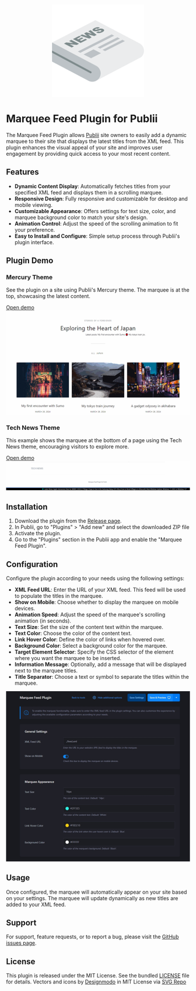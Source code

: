 
<div align="center">
  <img src="https://raw.githubusercontent.com/htejera/publii-marquee-feed-plugin/main/thumbnail.svg" width= "50%" height="50%" alt="Marquee Feed Plugin for Publii">
</div>

# Marquee Feed Plugin for Publii

The Marquee Feed Plugin allows [Publii](https://getpublii.com) site owners to easily add a dynamic marquee to their site that displays the latest titles from the XML feed. This plugin enhances the visual appeal of your site and improves user engagement by providing quick access to your most recent content.


## Features

- **Dynamic Content Display**: Automatically fetches titles from your specified XML feed and displays them in a scrolling marquee.
- **Responsive Design**: Fully responsive and customizable for desktop and mobile viewing.
- **Customizable Appearance**: Offers settings for text size, color, and marquee background color to match your site's design.
- **Animation Control**: Adjust the speed of the scrolling animation to fit your preference.
- **Easy to Install and Configure**: Simple setup process through Publii's plugin interface.

## Plugin Demo

### Mercury Theme

See the plugin on a site using Publii's Mercury theme. The marquee is at the top, showcasing the latest content.

[Open demo](https://marqueeplugin.surge.sh)
![Mercury Theme Marquee](https://github.com/htejera/publii-marquee-feed-plugin/blob/main/marquee-mercury.gif?raw=true)


### Tech News Theme
This example shows the marquee at the bottom of a page using the Tech News theme, encouraging visitors to explore more.

[Open demo](https://marqueeplugin-technews.surge.sh)
![Tech News Theme Marquee](https://github.com/htejera/publii-marquee-feed-plugin/blob/main/marquee-technews.gif?raw=true)

## Installation

1. Download the plugin from the [Release page](https://github.com/htejera/publii-marquee-feed-plugin/releases).
2. In Publii, go to "Plugins" > "Add new" and select the downloaded ZIP file
3. Activate the plugin.
4. Go to the "Plugins" section in the Publii app and enable the "Marquee Feed Plugin".

## Configuration

Configure the plugin according to your needs using the following settings:

- **XML Feed URL**: Enter the URL of your XML feed. This feed will be used to populate the titles in the marquee.
- **Show on Mobile**: Choose whether to display the marquee on mobile devices.
- **Animation Speed**: Adjust the speed of the marquee's scrolling animation (in seconds).
- **Text Size**: Set the size of the content text within the marquee.
- **Text Color**: Choose the color of the content text.
- **Link Hover Color**: Define the color of links when hovered over.
- **Background Color**: Select a background color for the marquee.
- **Target Element Selector**: Specify the CSS selector of the element where you want the marquee to be inserted.
- **Information Message**: Optionally, add a message that will be displayed next to the marquee titles.
- **Title Separator**: Choose a text or symbol to separate the titles within the marquee.

![Marquee Feed Plugin configuration](https://github.com/htejera/publii-marquee-feed-plugin/blob/main/marquee-plugin-configuration.jpg?raw=true)

## Usage

Once configured, the marquee will automatically appear on your site based on your settings. The marquee will update dynamically as new titles are added to your XML feed.

## Support

For support, feature requests, or to report a bug, please visit the [GitHub issues page](https://github.com/htejera/publii-marquee-feed-plugin/issues).

## License

This plugin is released under the MIT License. See the bundled [LICENSE](https://github.com/htejera/publii-marquee-feed-plugin/blob/main/LICENSE) file for details.
Vectors and icons by <a href="https://github.com/designmodo/Flat-UI?ref=svgrepo.com" target="_blank">Designmodo</a> in MIT License via <a href="https://www.svgrepo.com/" target="_blank">SVG Repo</a>

